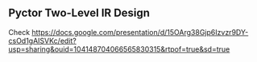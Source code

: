 ## Pyctor Two-Level IR Design
Check https://docs.google.com/presentation/d/15OArg38Gjp6Izvzr9DY-csOd1gAISVKc/edit?usp=sharing&ouid=104148704066565830315&rtpof=true&sd=true